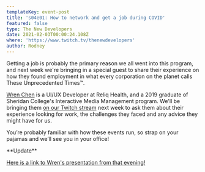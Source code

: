 ```yaml
---
templateKey: event-post
title: 's04e01: How to network and get a job during COVID'
featured: false
type: The New Developers
date: 2021-02-03T00:00:24.108Z
where: 'https://www.twitch.tv/thenewdevelopers'
author: Rodney
---
```

Getting a job is probably the primary reason we all went into this program, and next week we're bringing in a special guest to share their experience on how they found employment in what every corporation on the planet calls These Unprecedented Times™️.

[Wren Chen](https://twitter.com/wrenzchen) is a UI/UX Developer at Reliq Health, and a 2019 graduate of Sheridan College's Interactive Media Management program. We'll be bringing them [on our Twitch stream](https://www.twitch.tv/thenewdevelopers) next week to ask them about their experience looking for work, the challenges they faced and any advice they might have for us. 

You’re probably familiar with how these events run, so strap on your pajamas and we’ll see you in your office!

\*\*Update\*\*

[Here is a link to Wren's presentation from that evening!](https://docs.google.com/presentation/d/1c7onff4T6gER3aJuyBkmGU7ouDAuot7AoV26hNU-G6s/edit)
